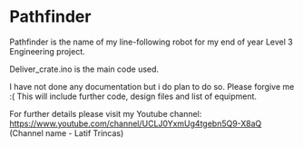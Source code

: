 # Pathfinder
Pathfinder is the name of my line-following robot for my end of year Level 3 Engineering project.

Deliver_crate.ino is the main code used.

I have not done any documentation but i do plan to do so.
Please forgive me :(
This will include further code, design files and list of equipment.

For further details please visit my Youtube channel:
https://www.youtube.com/channel/UCLJ0YxmUg4tgebn5Q9-X8aQ
(Channel name - Latif Trincas)

